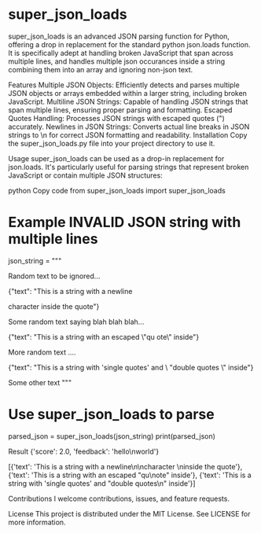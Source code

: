 # super_json_loads
super_json_loads is an advanced JSON parsing function for Python, offering a drop in replacement for the standard python json.loads function. It is specifically adept at handling broken JavaScript that span across multiple lines, and handles multiple json occurances inside a string combining them into an array and ignoring non-json text.

Features
Multiple JSON Objects: Efficiently detects and parses multiple JSON objects or arrays embedded within a larger string, including broken JavaScript.
Multiline JSON Strings: Capable of handling JSON strings that span multiple lines, ensuring proper parsing and formatting.
Escaped Quotes Handling: Processes JSON strings with escaped quotes (\") accurately.
Newlines in JSON Strings: Converts actual line breaks in JSON strings to \n for correct JSON formatting and readability.
Installation
Copy the super_json_loads.py file into your project directory to use it.

Usage
super_json_loads can be used as a drop-in replacement for json.loads. It's particularly useful for parsing strings that represent broken JavaScript or contain multiple JSON structures:

python
Copy code
from super_json_loads import super_json_loads

# Example INVALID JSON string with multiple lines
json_string = """

Random text to be ignored...

{"text": "This is a string with a newline

character 
inside the quote"}

Some random text saying blah blah blah...

{"text": "This is a string with an escaped \\"qu
ote\\" inside"}

More random text ....

{"text": "This is a string with 'single quotes' and \\
"double quotes
\\" inside"}

Some other text
"""

# Use super_json_loads to parse
parsed_json = super_json_loads(json_string)
print(parsed_json)

Result
{'score': 2.0, 'feedback': 'hello\nworld'}

[{'text': 'This is a string with a newline\n\ncharacter \ninside the quote'}, {'text': 'This is a string with an escaped "qu\note" inside'}, {'text': 'This is a string with \'single quotes\' and "double quotes\n" inside'}]


Contributions
I welcome contributions, issues, and feature requests.

License
This project is distributed under the MIT License. See LICENSE for more information.
